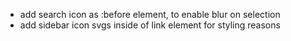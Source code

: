 - add search icon as :before element, to enable blur on selection
- add sidebar icon svgs inside of link element for styling reasons
